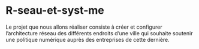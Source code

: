 # R-seau-et-syst-me
Le projet que nous allons réaliser consiste à créer et configurer l’architecture réseau des différents endroits d’une ville qui souhaite soutenir une politique numérique auprès des entreprises de cette dernière.
